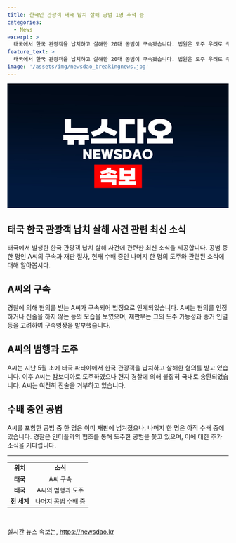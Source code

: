 ```yaml
---
title: 한국인 관광객 태국 납치 살해 공범 1명 추적 중
categories:
  - News
excerpt: >
  태국에서 한국 관광객을 납치하고 살해한 20대 공범이 구속됐습니다. 법원은 도주 우려로 구속영장을 발부했고, 나머지 1명을 수배 중입니다. A씨는 한국 관광객을 납치, 살해한 뒤 시신을 유기한 혐의를 받으며, 캄보디아 도주 후 송환됐습니다. 혐의를 부인한 다른 공범 B씨에 대해서도 경찰은 증거를 토대로 입증하겠다고 밝혔습니다. YTN 임형준입니다.
feature_text: >
  태국에서 한국 관광객을 납치하고 살해한 20대 공범이 구속됐습니다. 법원은 도주 우려로 구속영장을 발부했고, 나머지 1명을 수배 중입니다. A씨는 한국 관광객을 납치, 살해한 뒤 시신을 유기한 혐의를 받으며, 캄보디아 도주 후 송환됐습니다. 혐의를 부인한 다른 공범 B씨에 대해서도 경찰은 증거를 토대로 입증하겠다고 밝혔습니다. YTN 임형준입니다.
image: '/assets/img/newsdao_breakingnews.jpg'
---
```


<p><img src="/assets/img/newsdao_breakingnews.jpg" alt="pcversion 속보" /></p>

<h2 data-ke-size="size26">태국 한국 관광객 납치 살해 사건 관련 최신 소식</h2>

<p data-ke-size="size16">태국에서 발생한 한국 관광객 납치 살해 사건에 관련한 최신 소식을 제공합니다. 공범 중 한 명인 A씨의 구속과 재판 절차, 현재 수배 중인 나머지 한 명의 도주와 관련된 소식에 대해 알아봅시다.</p>

<h2 data-ke-size="size26">A씨의 구속</h2>

<p data-ke-size="size16">경찰에 의해 혐의를 받는 A씨가 구속되어 법정으로 인계되었습니다. A씨는 혐의를 인정하거나 진술을 하지 않는 등의 모습을 보였으며, 재판부는 그의 도주 가능성과 증거 인멸 등을 고려하여 구속영장을 발부했습니다.</p>

<h2 data-ke-size="size26">A씨의 범행과 도주</h2>

<p data-ke-size="size16">A씨는 지난 5월 초에 태국 파타야에서 한국 관광객을 납치하고 살해한 혐의를 받고 있습니다. 이후 A씨는 캄보디아로 도주하였으나 현지 경찰에 의해 붙잡혀 국내로 송환되었습니다. A씨는 여전히 진술을 거부하고 있습니다.</p>

<h2 data-ke-size="size26">수배 중인 공범</h2>

<p data-ke-size="size16">A씨를 포함한 공범 중 한 명은 이미 재판에 넘겨졌으나, 나머지 한 명은 아직 수배 중에 있습니다. 경찰은 인터폴과의 협조를 통해 도주한 공범을 쫓고 있으며, 이에 대한 추가 소식을 기다립니다.</p>

<hr>

<table>
    <tr>
        <td style="text-align: center; height: 17px;"><b>위치</b></td>
        <td style="text-align: center; height: 17px;"><b>소식</b></td>
    </tr>
    <tr>
        <td style="text-align: center; height: 17px;"><b>태국</b></td>
        <td style="text-align: center; height: 17px;">A씨 구속</td>
    </tr>
    <tr>
        <td style="text-align: center; height: 17px;"><b>태국</b></td>
        <td style="text-align: center; height: 17px;">A씨의 범행과 도주</td>
    </tr>
    <tr>
        <td style="text-align: center; height: 17px;"><b>전 세계</b></td>
        <td style="text-align: center; height: 17px;">나머지 공범 수배 중</td>
    </tr>
</table>

<p data-ke-size="size16">&nbsp;</p>
실시간 뉴스 속보는, <a href="https://newsdao.kr" rel="dofollow">https://newsdao.kr</a>


